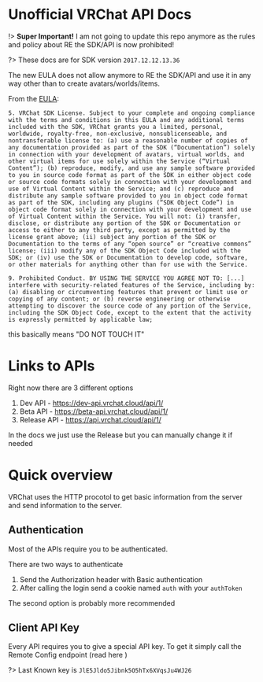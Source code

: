# Unofficial VRChat API Docs

!> **Super Important!** I am not going to update this repo anymore as the rules and policy about RE the SDK/API is now prohibited!

?> These docs are for SDK version `2017.12.12.13.36`

The new EULA does not allow anymore to RE the SDK/API and use it in any way other than to create avatars/worlds/items.

From the [EULA](https://vrchat.com/legal):

`
5. VRChat SDK License. Subject to your complete and ongoing compliance with the terms and conditions in this EULA and any additional terms included with the SDK, VRChat grants you a limited, personal, worldwide, royalty-free, non-exclusive, nonsublicenseable, and nontransferable license to: (a) use a reasonable number of copies of any documentation provided as part of the SDK (“Documentation”) solely in connection with your development of avatars, virtual worlds, and other virtual items for use solely within the Service (“Virtual Content”); (b) reproduce, modify, and use any sample software provided to you in source code format as part of the SDK in either object code or source code formats solely in connection with your development and use of Virtual Content within the Service; and (c) reproduce and distribute any sample software provided to you in object code format as part of the SDK, including any plugins (“SDK Object Code”) in object code format solely in connection with your development and use of Virtual Content within the Service. You will not: (i) transfer, disclose, or distribute any portion of the SDK or Documentation or access to either to any third party, except as permitted by the license grant above; (ii) subject any portion of the SDK or Documentation to the terms of any “open source” or “creative commons” license; (iii) modify any of the SDK Object Code included with the SDK; or (iv) use the SDK or Documentation to develop code, software, or other materials for anything other than for use with the Service.
`

`
9. Prohibited Conduct. BY USING THE SERVICE YOU AGREE NOT TO:
[...]
interfere with security-related features of the Service, including by: (a) disabling or circumventing features that prevent or limit use or copying of any content; or (b) reverse engineering or otherwise attempting to discover the source code of any portion of the Service, including the SDK Object Code, except to the extent that the activity is expressly permitted by applicable law;
`

this basically means "DO NOT TOUCH IT"

# Links to APIs

Right now there are 3 different options

1. Dev API - https://dev-api.vrchat.cloud/api/1/
2. Beta API - https://beta-api.vrchat.cloud/api/1/
3. Release API - https://api.vrchat.cloud/api/1/

In the docs we just use the Release but you can manually change it if needed

# Quick overview

VRChat uses the HTTP procotol to get basic information from the server and send information to the server.

## Authentication

Most of the APIs require you to be authenticated.

There are two ways to authenticate

1. Send the  Authorization header with Basic authentication
2. After calling the login send a cookie named `auth` with your `authToken`

The second option is probably more recommended

## Client API Key

Every API requires you to give a special API key. To get it simply call the Remote Config endpoint (read here <INSERT LINK>)

?> Last Known key is `JlE5Jldo5Jibnk5O5hTx6XVqsJu4WJ26`
